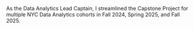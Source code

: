 As the Data Analytics Lead Captain, I streamlined the Capstone Project for multiple NYC Data Analytics cohorts in Fall 2024, Spring 2025, and Fall 2025.
